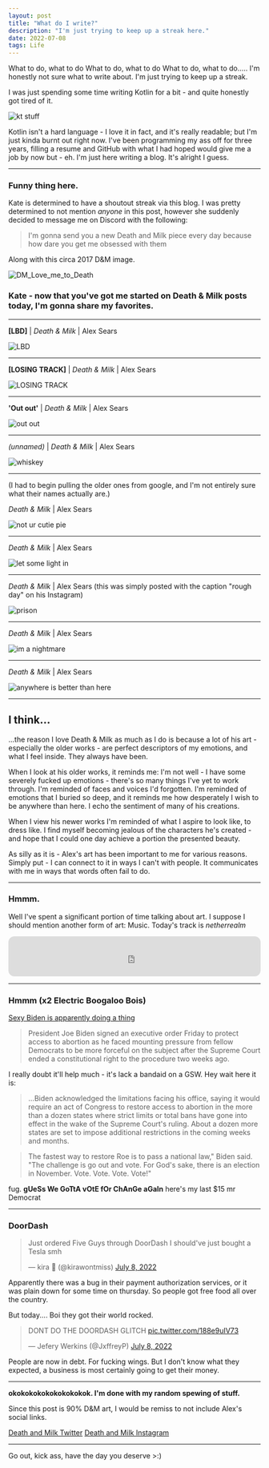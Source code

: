 ```yaml
---
layout: post
title: "What do I write?"
description: "I'm just trying to keep up a streak here."
date: 2022-07-08
tags: Life
---
```


What to do, what to do What to do, what to do What to do, what to do..... I'm honestly not sure what to write about. I'm just trying to keep up a streak.

I was just spending some time writing Kotlin for a bit - and quite honestly got tired of it.

![kt stuff](/img/22-7-8-wat/kt_stuff.png)

Kotlin isn't a hard language - I love it in fact, and it's really readable; but I'm just kinda burnt out right now. I've been programming my ass off for three years, filling a resume and GitHub with what I had hoped would give me a job by now but - eh. I'm just here writing a blog. It's alright I guess.

<hr>

### Funny thing here.
Kate is determined to have a shoutout streak via this blog. I was pretty determined to not mention *anyone* in this post, however she suddenly decided to message me on Discord with the following:

> I'm gonna send you a new Death and Milk piece every day because how dare you get me obsessed with them

Along with this circa 2017 D&M image.

![DM_Love_me_to_Death](../img/22-7-8-wat/lmtd.png)

### Kate - now that you've got me started on Death & Milk posts today, I'm gonna share my favorites.
---
**[LBD]** | *Death & Milk* | Alex Sears

![LBD](/img/22-7-8-wat/LBD.jpg)

---

**[LOSING TRACK]** | *Death & Milk* | Alex Sears

![LOSING TRACK](../img/22-7-8-wat/losing_track.jpg)

---

**'Out out'** | *Death & Milk* | Alex Sears

![out out](/img/22-7-8-wat/out_out.jpg)

---

*(unnamed)* | *Death & Milk* | Alex Sears

![whiskey](/img/22-7-8-wat/whiskey.jpg)

---
(I had to begin pulling the older ones from google, and I'm not entirely sure what their names actually are.)

*Death & Milk* | Alex Sears

![not ur cutie pie](/img/22-7-8-wat/dm_cutie_pie.jpg)

---

*Death & Milk* | Alex Sears

![let some light in](../img/22-7-8-wat/dm_light.jpg)

---

*Death & Milk* | Alex Sears
(this was simply posted with the caption "rough day" on his Instagram)

![prison](/img/22-7-8-wat/prison.jpg)

---

*Death & Milk* | Alex Sears

![im a nightmare](/img/22-7-8-wat/nightmare.jpg)

---

*Death & Milk* | Alex Sears

![anywhere is better than here](/img/22-7-8-wat/anywhere.jpg)

---

## I think...
...the reason I love Death & Milk as much as I do is because a lot of his art - especially the older works - are perfect descriptors of my emotions, and what I feel inside. They always have been. 

When I look at his older works, it reminds me: I'm not well - I have some severely fucked up emotions - there's so many things I've yet to work through. I'm reminded of faces and voices I'd forgotten. I'm reminded of emotions that I buried so deep, and it reminds me how desperately I wish to be anywhere than here. I echo the sentiment of many of his creations.

When I view his newer works I'm reminded of what I aspire to look like, to dress like. I find myself becoming jealous of the characters he's created - and hope that I could one day achieve a portion the presented beauty.

As silly as it is - Alex's art has been important to me for various reasons. Simply put - I can connect to it in ways I can't with people. It communicates with me in ways that words often fail to do.

<hr>


### Hmmm.
Well I've spent a significant portion of time talking about art. I suppose I should mention another form of art: Music. 
Today's track is *netherrealm*

<iframe style="border-radius:12px" src="https://open.spotify.com/embed/track/2sE9bA6Yx4eMp1kwvtqR6Y?utm_source=generator" width="100%" height="80" frameBorder="0" allowfullscreen="" allow="autoplay; clipboard-write; encrypted-media; fullscreen; picture-in-picture"></iframe>

<hr>


### Hmmm (x2 Electric Boogaloo Bois)
<a href ="https://abc7chicago.com/biden-executive-order-on-abortion-law-speech-today-roe-v-wade/12031501/?ex_cid=TA_WLS_TW&taid=62c89174ecd7890001bd65da&utm_campaign=trueAnthem%3A+Trending+Content&utm_medium=trueAnthem&utm_source=twitter">Sexy Biden is apparently doing a thing</a>

>  President Joe Biden signed an executive order Friday to protect access to abortion as he faced mounting pressure from fellow Democrats to be more forceful on the subject after the Supreme Court ended a constitutional right to the procedure two weeks ago.

I really doubt it'll help much - it's lack a bandaid on a GSW.
Hey wait here it is:

> ...Biden acknowledged the limitations facing his office, saying it would require an act of Congress to restore access to abortion in the more than a dozen states where strict limits or total bans have gone into effect in the wake of the Supreme Court's ruling. About a dozen more states are set to impose additional restrictions in the coming weeks and months.

> The fastest way to restore Roe is to pass a national law," Biden said. "The challenge is go out and vote. For God's sake, there is an election in November. Vote. Vote. Vote. Vote!"

fug. **gUeSs We GoTtA vOtE  fOr ChAnGe aGaIn**
here's my last $15 mr Democrat

<hr>

### DoorDash
<blockquote class="twitter-tweet"><p lang="en" dir="ltr">Just ordered Five Guys through DoorDash I should&#39;ve just bought a Tesla smh</p>&mdash; kira 👾 (@kirawontmiss) <a href="https://twitter.com/kirawontmiss/status/1545462520487493634?ref_src=twsrc%5Etfw">July 8, 2022</a></blockquote> <script async src="https://platform.twitter.com/widgets.js" charset="utf-8"></script> 


Apparently there was a bug in their payment authorization services, or it was plain down for some time on thursday. So people got free food all over the country.

But today.... Boi they got their world rocked.


<blockquote class="twitter-tweet"><p lang="en" dir="ltr">DONT DO THE DOORDASH GLITCH <a href="https://t.co/188e9uIV73">pic.twitter.com/188e9uIV73</a></p>&mdash; Jefery Werkins (@JxffreyP) <a href="https://twitter.com/JxffreyP/status/1545289306893418496?ref_src=twsrc%5Etfw">July 8, 2022</a></blockquote> <script async src="https://platform.twitter.com/widgets.js" charset="utf-8"></script> 


People are now in debt. For fucking wings.
But I don't know what they expected, a business is most certainly going to get their money.

<hr>

**okokokokokokokokokok.
I'm done with my random spewing of stuff.**

Since this post is 90% D&M art, I would be remiss to not include Alex's social links.

<a href="https://twitter.com/deathandmilk_">Death and Milk Twitter</a>
<a href="https://www.instagram.com/deathandmilk_/">Death and Milk Instagram</a>

---

Go out, kick ass, have the day you deserve >:)

